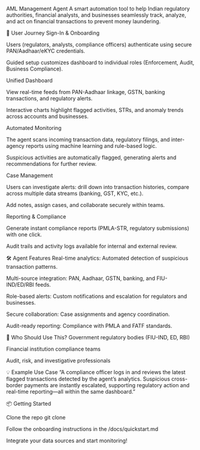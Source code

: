 AML Management Agent
A smart automation tool to help Indian regulatory authorities, financial analysts, and businesses seamlessly track, analyze, and act on financial transactions to prevent money laundering.

🚀 User Journey
Sign-In & Onboarding

Users (regulators, analysts, compliance officers) authenticate using secure PAN/Aadhaar/eKYC credentials.

Guided setup customizes dashboard to individual roles (Enforcement, Audit, Business Compliance).

Unified Dashboard

View real-time feeds from PAN-Aadhaar linkage, GSTN, banking transactions, and regulatory alerts.

Interactive charts highlight flagged activities, STRs, and anomaly trends across accounts and businesses.

Automated Monitoring

The agent scans incoming transaction data, regulatory filings, and inter-agency reports using machine learning and rule-based logic.

Suspicious activities are automatically flagged, generating alerts and recommendations for further review.

Case Management

Users can investigate alerts: drill down into transaction histories, compare across multiple data streams (banking, GST, KYC, etc.).

Add notes, assign cases, and collaborate securely within teams.

Reporting & Compliance

Generate instant compliance reports (PMLA-STR, regulatory submissions) with one click.

Audit trails and activity logs available for internal and external review.

🛠️ Agent Features
Real-time analytics: Automated detection of suspicious transaction patterns.

Multi-source integration: PAN, Aadhaar, GSTN, banking, and FIU-IND/ED/RBI feeds.

Role-based alerts: Custom notifications and escalation for regulators and businesses.

Secure collaboration: Case assignments and agency coordination.

Audit-ready reporting: Compliance with PMLA and FATF standards.

👤 Who Should Use This?
Government regulatory bodies (FIU-IND, ED, RBI)

Financial institution compliance teams

Audit, risk, and investigative professionals

💡 Example Use Case
“A compliance officer logs in and reviews the latest flagged transactions detected by the agent’s analytics. Suspicious cross-border payments are instantly escalated, supporting regulatory action and real-time reporting—all within the same dashboard.”

📦 Getting Started



Clone the repo
git clone 

Follow the onboarding instructions in the /docs/quickstart.md

Integrate your data sources and start monitoring!
